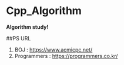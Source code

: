 <h1>Cpp_Algorithm</h1>

**Algorithm study!**

##PS URL

1. BOJ : https://www.acmicpc.net/
2. Programmers : https://programmers.co.kr/
